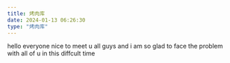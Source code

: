 ```yaml
---
title: 烤肉库
date: 2024-01-13 06:26:30
type: "烤肉库"
---
```

hello everyone nice to meet u all guys and  i am so glad to face the problem with all of u in this diffcult time